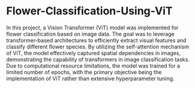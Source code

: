 # Flower-Classification-Using-ViT
In this project, a Vision Transformer (ViT) model was implemented for flower classification based on image data. The goal was to leverage transformer-based architectures to efficiently extract visual features and classify different flower species. By utilizing the self-attention mechanism of ViT, the model effectively captured spatial dependencies in images, demonstrating the capability of transformers in image classification tasks. Due to computational resource limitations, the model was trained for a limited number of epochs, with the primary objective being the implementation of ViT rather than extensive hyperparameter tuning.
